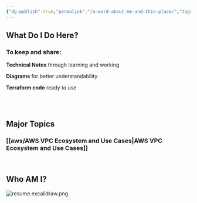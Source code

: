 ```yaml
---
{"dg-publish":true,"permalink":"/a-word-about-me-and-this-place/","tags":["gardenEntry"]}
---
```



## What Do I Do Here?

### To keep and share: 

**Technical Notes** through learning and working

**Diagrams** for better understandability

**Terraform code** ready to use

<br>
<br>

## Major Topics

### [[aws/AWS VPC Ecosystem and Use Cases\|AWS VPC Ecosystem and Use Cases]]

<br>

## Who AM I?

![resume.excalidraw.png](/img/user/resume/resume.excalidraw.png)





